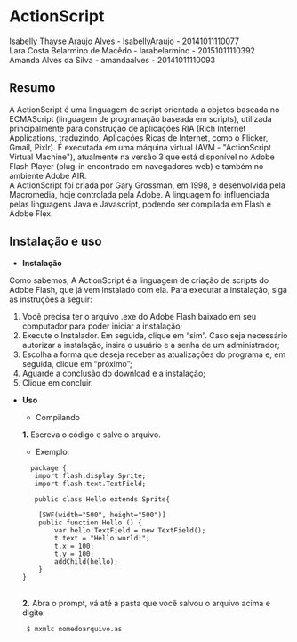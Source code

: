 # ActionScript
Isabelly Thayse Araújo Alves - IsabellyAraujo - 20141011110077 <br>
Lara Costa Belarmino de Macêdo - larabelarmino - 20151011110392 <br>
Amanda Alves da Silva - amandaalves -  20141011110093 

## Resumo

A ActionScript é uma linguagem de script orientada a objetos baseada no ECMAScript (linguagem de programação baseada em scripts), utilizada principalmente para construção de aplicações RIA (Rich Internet Applications, traduzindo, Aplicações Ricas de Internet, como o Flicker, Gmail, Pixlr). É executada em uma máquina virtual (AVM - "ActionScript Virtual Machine"), atualmente na versão 3 que está disponível no Adobe Flash Player (plug-in encontrado em navegadores web) e também no ambiente Adobe AIR.
<br>
A ActionScript foi criada por Gary Grossman, em 1998, e desenvolvida pela Macromedia, hoje controlada pela Adobe. A linguagem foi influenciada pelas linguagens Java e Javascript, podendo ser compilada em Flash e Adobe Flex.
 ## Instalação e uso
 
  *  **Instalação** <br>
  
 Como sabemos, A ActionScript é a linguagem de criação de scripts do Adobe Flash, que já vem instalado com ela. Para executar a instalação, siga as instruções a seguir:<br>
  1. Você precisa ter o arquivo .exe do Adobe Flash baixado em seu computador para poder iniciar a instalação;<br>
  2. Execute o Instalador.  Em seguida, clique em “sim”. Caso seja necessário autorizar a instalação, insira o usuário e a senha de um administrador;<br>
 3. Escolha a forma que deseja receber as atualizações do programa e, em seguida, clique em “próximo”;<br>
 4. Aguarde a conclusão do download e a instalação;<br>
 5. Clique em concluir. 
 
 * **Uso**
   * Compilando<br>
   
    **1.** Escreva o código e salve o arquivo.<br>
    
      * Exemplo:<br>
      
    >> 
         package {
          import flash.display.Sprite;
          import flash.text.TextField;

          public class Hello extends Sprite{

           [SWF(width="500", height="500")]
           public function Hello () {
               var hello:TextField = new TextField();
               t.text = "Hello world!";
               t.x = 100;
               t.y = 100;
               addChild(hello);
           }
       }   

   <br>**2.** Abra o prompt, vá até a pasta que você salvou o arquivo acima e digite:
     >>
        $ mxmlc nomedoarquivo.as

